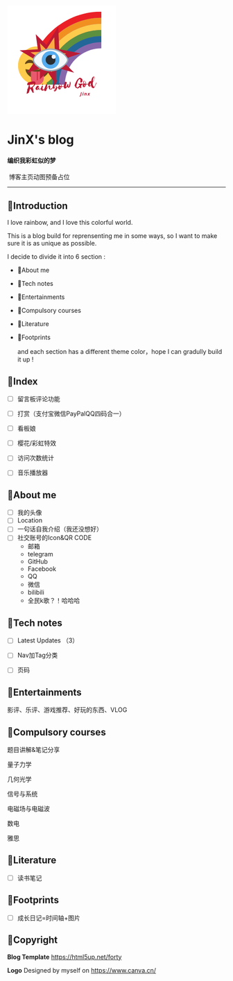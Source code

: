 <img src="https://github.com/JJJinXxxx/JJJinXxxx.github.io/blob/master/images/Rainbow%20God.png?raw=true"  />

#                                                                   JinX's blog

####                                                                                                                           编织我彩虹似的梦







​                                                                           博客主页动图预备占位









------



## 🤪Introduction

I love rainbow, and I love this colorful world.

This is a blog build for reprensenting me in some ways, so I want to make sure it is as unique as possible. 

I decide to divide it into 6 section :

- 👼About me 
- 🔮Tech notes 
- 🌸Entertainments
- 🐣Compulsory courses 
- 📘Literature
- 🌱Footprints 

  and each section has a different theme color，hope I can gradully build it up !



## 🌈Index

- [ ] 留言板评论功能
- [ ] 打赏（支付宝微信PayPalQQ四码合一）
- [ ] 看板娘
- [ ] 樱花/彩虹特效
- [ ] 访问次数统计
- [ ] 音乐播放器



## 👼About me

- [ ] 我的头像
- [ ] Location
- [ ] 一句话自我介绍（我还没想好）
- [ ] 社交账号的Icon&QR CODE
  - 邮箱
  - telegram
  - GitHub
  - Facebook
  - QQ
  - 微信
  - bilibili
  - 全民k歌？！哈哈哈



## 🔮Tech notes 

- [ ] Latest Updates （3）
- [ ] Nav加Tag分类
- [ ] 页码



## 🌸Entertainments

影评、乐评、游戏推荐、好玩的东西、VLOG



## 🐣Compulsory courses 

题目讲解&笔记分享

量子力学

几何光学

信号与系统

电磁场与电磁波

数电

雅思



## 📘Literature

- [ ] 读书笔记



## 🌱Footprints 

- [ ] 成长日记=时间轴+图片





## 🌸Copyright

**Blog Template**  https://html5up.net/forty

**Logo** Designed by myself on  https://www.canva.cn/
